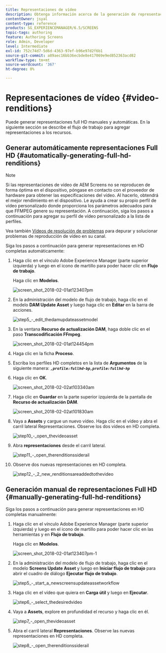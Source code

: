 ```yaml
---
title: Representaciones de vídeo
description: Obtenga información acerca de la generación de representaciones Full HD para su proyecto de AEM Screens.
contentOwner: jsyal
content-type: reference
products: SG_EXPERIENCEMANAGER/6.5/SCREENS
topic-tags: authoring
feature: Authoring Screens
role: Admin, Developer
level: Intermediate
exl-id: 752c74d7-5d6d-4363-97ef-b96e97d2f6b1
source-git-commit: a89aec16bb36ecbde8e417069e9ed852363acd82
workflow-type: tm+mt
source-wordcount: '367'
ht-degree: 0%

---
```


# Representaciones de vídeo {#video-renditions}

Puede generar representaciones full HD manuales y automáticas. En la siguiente sección se describe el flujo de trabajo para agregar representaciones a los recursos.

## Generar automáticamente representaciones Full HD {#automatically-generating-full-hd-renditions}

>[!NOTE]
>
>Si las representaciones de vídeo de AEM Screens no se reproducen de forma óptima en el dispositivo, póngase en contacto con el proveedor de hardware para obtener las especificaciones del vídeo. Al hacerlo, obtendrá el mejor rendimiento en el dispositivo. Le ayuda a crear su propio perfil de vídeo personalizado donde proporciona los parámetros adecuados para que FFMPEG genere su representación. A continuación, siga los pasos a continuación para agregar su perfil de vídeo personalizado a la lista de perfiles.
>
>Vea también [Vídeos de resolución de problemas](troubleshoot-videos.md) para depurar y solucionar problemas de reproducción de vídeo en su canal.

Siga los pasos a continuación para generar representaciones en HD completas automáticamente:

1. Haga clic en el vínculo Adobe Experience Manager (parte superior izquierda) y luego en el icono de martillo para poder hacer clic en **Flujo de trabajo**.

   Haga clic en **Modelos**.

   ![screen_shot_2018-02-01at123407pm](assets/screen_shot_2018-02-01at123407pm.png)

1. En la administración del modelo de flujo de trabajo, haga clic en el modelo **DAM Update Asset** y luego haga clic en **Editar** en la barra de acciones.

   ![step5_-_edit_thedamupdateassetmodel](assets/step5_-_edit_thedamupdateassetmodel.png)

1. En la ventana **Recurso de actualización DAM**, haga doble clic en el paso **Transcodificación FFmpeg**.

   ![screen_shot_2018-02-01at124454pm](assets/screen_shot_2018-02-01at124454pm.png)

1. Haga clic en la ficha **Proceso**.
1. Escriba los perfiles HD completos en la lista de **Argumentos** de la siguiente manera:
   ***`,profile:fullhd-bp,profile:fullhd-hp`***
1. Haga clic en **OK**.

   ![screen_shot_2018-02-02at103340am](assets/screen_shot_2018-02-02at103340am.png)

1. Haga clic en **Guardar** en la parte superior izquierda de la pantalla de **Recurso de actualización DAM**.

   ![screen_shot_2018-02-02at101830am](assets/screen_shot_2018-02-02at101830am.png)

1. Vaya a **Assets** y cargue un nuevo vídeo. Haga clic en el vídeo y abra el carril lateral Representaciones. Observe los dos vídeos en HD completa.

   ![step10_-_open_thevideoasset](assets/step10_-_open_thevideoasset.png)

1. Abra **representaciones** desde el carril lateral.

   ![step11_-_open_therenditionssiderail](assets/step11_-_open_therenditionssiderail.png)

1. Observe dos nuevas representaciones en HD completa.

   ![step12_-_2_new_renditionsareaddedtothevideo](assets/step12_-_2_new_renditionsareaddedtothevideo.png)

## Generación manual de representaciones Full HD {#manually-generating-full-hd-renditions}

Siga los pasos a continuación para generar representaciones en HD completas manualmente:

1. Haga clic en el vínculo Adobe Experience Manager (parte superior izquierda) y luego en el icono de martillo para poder hacer clic en las herramientas y en **Flujo de trabajo**.

   Haga clic en **Modelos**.

   ![screen_shot_2018-02-01at123407pm-1](assets/screen_shot_2018-02-01at123407pm-1.png)

1. En la administración del modelo de flujo de trabajo, haga clic en el modelo **Screens Update Asset** y luego en **Iniciar flujo de trabajo** para abrir el cuadro de diálogo **Ejecutar flujo de trabajo**.

   ![step5_-_start_a_newscreensupdateassetworkflow](assets/step5_-_start_a_newscreensupdateassetworkflow.png)

1. Haga clic en el vídeo que quiera en **Carga útil** y luego en **Ejecutar**.

   ![step6_-_select_thedesiredvideo](assets/step6_-_select_thedesiredvideo.png)

1. Vaya a **Assets**, explore en profundidad el recurso y haga clic en él.

   ![step7_-_open_thevideoasset](assets/step7_-_open_thevideoasset.png)

1. Abra el carril lateral **Representaciones**. Observe las nuevas representaciones en HD completa.

   ![step8_-_open_therenditionssiderail](assets/step8_-_open_therenditionssiderail.png)
